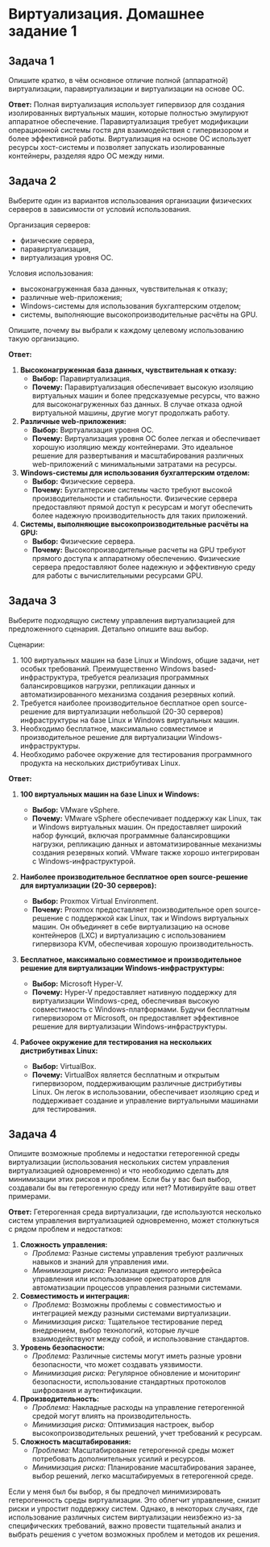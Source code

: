 # Виртуализация. Домашнее задание 1

## Задача 1
Опишите кратко, в чём основное отличие полной (аппаратной) виртуализации, паравиртуализации и виртуализации на основе ОС.

**Ответ:**
Полная виртуализация использует гипервизор для создания изолированных виртуальных машин, которые полностью эмулируют аппаратное обеспечение. Паравиртуализация требует модификации операционной системы гостя для взаимодействия с гипервизором и более эффективной работы. Виртуализация на основе ОС использует ресурсы хост-системы и позволяет запускать изолированные контейнеры, разделяя ядро ОС между ними.

## Задача 2
Выберите один из вариантов использования организации физических серверов в зависимости от условий использования.

Организация серверов:
- физические сервера,
- паравиртуализация,
- виртуализация уровня ОС.

Условия использования:
- высоконагруженная база данных, чувствительная к отказу;
- различные web-приложения;
- Windows-системы для использования бухгалтерским отделом;
- системы, выполняющие высокопроизводительные расчёты на GPU.

Опишите, почему вы выбрали к каждому целевому использованию такую организацию.

**Ответ:**
1. **Высоконагруженная база данных, чувствительная к отказу:**
   - **Выбор:** Паравиртуализация.
   - **Почему:** Паравиртуализация обеспечивает высокую изоляцию виртуальных машин и более предсказуемые ресурсы, что важно для высоконагруженных баз данных. В случае отказа одной виртуальной машины, другие могут продолжать работу.
2. **Различные web-приложения:**
   - **Выбор:** Виртуализация уровня ОС.
   - **Почему:** Виртуализация уровня ОС более легкая и обеспечивает хорошую изоляцию между контейнерами. Это идеальное решение для развертывания и масштабирования различных web-приложений с минимальными затратами на ресурсы.
3. **Windows-системы для использования бухгалтерским отделом:**
   - **Выбор:** Физические сервера.
   - **Почему:** Бухгалтерские системы часто требуют высокой производительности и стабильности. Физические сервера предоставляют прямой доступ к ресурсам и могут обеспечить более надежную производительность для таких приложений.
4. **Системы, выполняющие высокопроизводительные расчёты на GPU:**
   - **Выбор:** Физические сервера.
   - **Почему:** Высокопроизводительные расчеты на GPU требуют прямого доступа к аппаратному обеспечению. Физические сервера предоставляют более надежную и эффективную среду для работы с вычислительными ресурсами GPU.

## Задача 3
Выберите подходящую систему управления виртуализацией для предложенного сценария. Детально опишите ваш выбор.

Сценарии:

1. 100 виртуальных машин на базе Linux и Windows, общие задачи, нет особых требований. Преимущественно Windows based-инфраструктура, требуется реализация программных балансировщиков нагрузки, репликации данных и автоматизированного механизма создания резервных копий.
2. Требуется наиболее производительное бесплатное open source-решение для виртуализации небольшой (20-30 серверов) инфраструктуры на базе Linux и Windows виртуальных машин.
3. Необходимо бесплатное, максимально совместимое и производительное решение для виртуализации Windows-инфраструктуры.
4. Необходимо рабочее окружение для тестирования программного продукта на нескольких дистрибутивах Linux.

**Ответ:**
1. **100 виртуальных машин на базе Linux и Windows:**
   - **Выбор:** VMware vSphere.
   - **Почему:** VMware vSphere обеспечивает поддержку как Linux, так и Windows виртуальных машин. Он предоставляет широкий набор функций, включая программные балансировщики нагрузки, репликацию данных и автоматизированные механизмы создания резервных копий. VMware также хорошо интегрирован с Windows-инфраструктурой.

2. **Наиболее производительное бесплатное open source-решение для виртуализации (20-30 серверов):**
   - **Выбор:** Proxmox Virtual Environment.
   - **Почему:** Proxmox предоставляет производительное open source-решение с поддержкой как Linux, так и Windows виртуальных машин. Он объединяет в себе виртуализацию на основе контейнеров (LXC) и виртуализацию с использованием гипервизора KVM, обеспечивая хорошую производительность.

3. **Бесплатное, максимально совместимое и производительное решение для виртуализации Windows-инфраструктуры:**
   - **Выбор:** Microsoft Hyper-V.
   - **Почему:** Hyper-V предоставляет нативную поддержку для виртуализации Windows-сред, обеспечивая высокую совместимость с Windows-платформами. Будучи бесплатным гипервизором от Microsoft, он предоставляет эффективное решение для виртуализации Windows-инфраструктуры.

4. **Рабочее окружение для тестирования на нескольких дистрибутивах Linux:**
   - **Выбор:** VirtualBox.
   - **Почему:** VirtualBox является бесплатным и открытым гипервизором, поддерживающим различные дистрибутивы Linux. Он легок в использовании, обеспечивает изоляцию сред и поддерживает создание и управление виртуальными машинами для тестирования.

## Задача 4
Опишите возможные проблемы и недостатки гетерогенной среды виртуализации (использования нескольких систем управления виртуализацией одновременно) и что необходимо сделать для минимизации этих рисков и проблем. Если бы у вас был выбор, создавали бы вы гетерогенную среду или нет? Мотивируйте ваш ответ примерами.

**Ответ:**
Гетерогенная среда виртуализации, где используются несколько систем управления виртуализацией одновременно, может столкнуться с рядом проблем и недостатков:

1. **Сложность управления:**
   - *Проблема:* Разные системы управления требуют различных навыков и знаний для управления ими.
   - *Минимизация риска:* Реализация единого интерфейса управления или использование оркестраторов для автоматизации процессов управления разными системами.
2. **Совместимость и интеграция:**
   - *Проблема:* Возможны проблемы с совместимостью и интеграцией между разными системами виртуализации.
   - *Минимизация риска:* Тщательное тестирование перед внедрением, выбор технологий, которые лучше взаимодействуют между собой, и использование стандартов.
3. **Уровень безопасности:**
   - *Проблема:* Различные системы могут иметь разные уровни безопасности, что может создавать уязвимости.
   - *Минимизация риска:* Регулярное обновление и мониторинг безопасности, использование стандартных протоколов шифрования и аутентификации.
4. **Производительность:**
   - *Проблема:* Накладные расходы на управление гетерогенной средой могут влиять на производительность.
   - *Минимизация риска:* Оптимизация настроек, выбор высокопроизводительных решений, учет требований к ресурсам.
5. **Сложность масштабирования:**
   - *Проблема:* Масштабирование гетерогенной среды может потребовать дополнительных усилий и ресурсов.
   - *Минимизация риска:* Планирование масштабирования заранее, выбор решений, легко масштабируемых в гетерогенной среде.

Если у меня был бы выбор, я бы предпочел минимизировать гетерогенность среды виртуализации. Это облегчит управление, снизит риски и упростит поддержку систем. Однако, в некоторых случаях, где использование различных систем виртуализации неизбежно из-за специфических требований, важно провести тщательный анализ и выбрать решения с учетом возможных проблем и методов их решения.